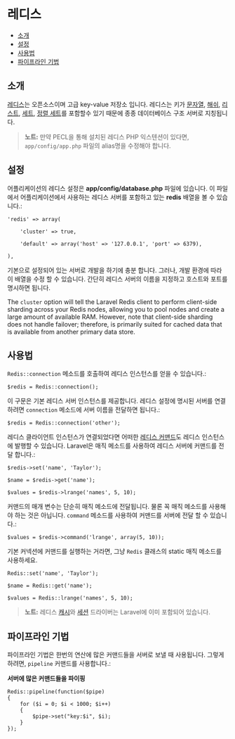 # 레디스

- [소개](#introduction)
- [설정](#configuration)
- [사용법](#usage)
- [파이프라인 기법](#pipelining)

<a name="introduction"></a>
## 소개

[레디스](http://redis.io)는 오픈소스이며 고급 key-value 저장소 입니다. 레디스는 키가 [문자열](http://redis.io/topics/data-types#strings), [해쉬](http://redis.io/topics/data-types#hashes), [리스트](http://redis.io/topics/data-types#lists), [세트](http://redis.io/topics/data-types#sets), [정렬 세트](http://redis.io/topics/data-types#sorted-sets)를 포함할수 있기 때문에 종종 데이터베이스 구조 서버로 지칭됩니다.

> **노트:** 만약 PECL을 통해 설치된 레디스 PHP 익스텐션이 있다면, `app/config/app.php` 파일의 alias명을 수정해야 합니다.

<a name="configuration"></a>
## 설정

어플리케이션의 레디스 설정은 **app/config/database.php** 파일에 있습니다. 이 파일에서 어플리케이션에서 사용하는 레디스 서버를 포함하고 있는 **redis** 배열을 볼 수 있습니다.:

    'redis' => array(

		'cluster' => true,
  
  		'default' => array('host' => '127.0.0.1', 'port' => 6379),
  
  	),

기본으로 설정되어 있는 서버로 개발을 하기에 충분 합니다. 그러나, 개발 환경에 따라 이 배열을 수정 할 수 있습니다. 간단히 레디스 서버의 이름을 지정하고 호스트와 포트를 명시하면 됩니다.

The `cluster` option will tell the Laravel Redis client to perform client-side sharding across your Redis nodes, allowing you to pool nodes and create a large amount of available RAM. However, note that client-side sharding does not handle failover; therefore, is primarily suited for cached data that is available from another primary data store.

<a name="usage"></a>
## 사용법

`Redis::connection` 메소드를 호출하여 레디스 인스턴스를 얻을 수 있습니다.:

	$redis = Redis::connection();

이 구문은 기본 레디스 서버 인스턴스를 제공합니다. 레디스 설정에 명시된 서버를 연결하려면 `connection` 메소드에 서버 이름을 전달하면 됩니다.:

	$redis = Redis::connection('other');

레디스 클라이언트 인스턴스가 연결되었다면 어떠한 [레디스 커맨드](http://redis.io/commands)도 레디스 인스턴스에 발행할 수 있습니다. Laravel은 매직 메소드를 사용하여 레디스 서버에 커맨드를 전달 합니다.:

	$redis->set('name', 'Taylor');

	$name = $redis->get('name');

	$values = $redis->lrange('names', 5, 10);

커맨드의 매개 변수는 단순히 매직 메소드에 전달됩니다. 물론 꼭 매직 메소드를 사용해야 하는 것은 아닙니다. `command` 메소드를 사용하여 커맨드를 서버에 전달 할 수 있습니다.:

	$values = $redis->command('lrange', array(5, 10));

기본 커넥션에 커맨드를 실행하는 거라면, 그냥 `Redis` 클래스의 static 매직 메소드를 사용하세요.

	Redis::set('name', 'Taylor');

	$name = Redis::get('name');

	$values = Redis::lrange('names', 5, 10);

> **노트:** 레디스 [캐시](/docs/cache)와 [세션](/docs/session) 드라이버는 Laravel에 이미 포함되어 있습니다.

<a name="pipelining"></a>
## 파이프라인 기법

파이프라인 기법은 한번의 연산에 많은 커맨드들을 서버로 보낼 때 사용됩니다. 그렇게 하려면, `pipeline` 커맨드를 사용합니다.:

**서버에 많은 커맨드들을 파이핑**

	Redis::pipeline(function($pipe)
	{
		for ($i = 0; $i < 1000; $i++)
		{
			$pipe->set("key:$i", $i);
		}
	});
